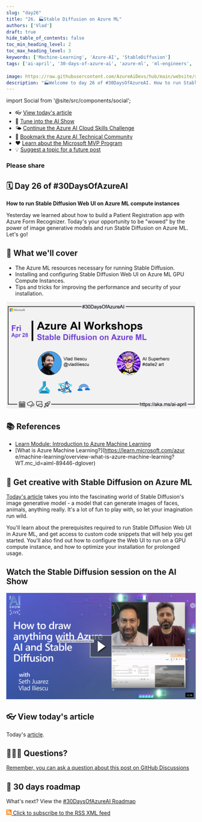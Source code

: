 ```yaml
---
slug: "day26"
title: "26. 🏭Stable Diffusion on Azure ML"
authors: ['Vlad']
draft: true
hide_table_of_contents: false
toc_min_heading_level: 2
toc_max_heading_level: 3
keywords: ['Machine-Learning', 'Azure-AI', 'StableDiffusion']
tags: ['ai-april', '30-days-of-azure-ai', 'azure-ml', 'ml-engineers', 'app-developers', 'workshop']

image: https://raw.githubusercontent.com/AzureAiDevs/hub/main/website/static/img/2023-aia/banner-day26.png
description: "🏭Welcome to day 26 of #30DaysOfAzureAI. How to run Stable Diffusion Web UI on Azure ML compute instances https://azureaidevs.github.io/hub/2023-aia/day26"
---
```


import Social from '@site/src/components/social';

<head>

  <link rel="canonical" href="https://vladiliescu.net/stable-diffusion-web-ui-on-azure-ml/"  />
  </head>

- 👓 [View today's article](https://vladiliescu.net/stable-diffusion-web-ui-on-azure-ml/)
- 🍿 [Tune into the AI Show](https://aka.ms/ai-april-ai-show)
- 🌤️ [Continue the Azure AI Cloud Skills Challenge](https://aka.ms/30-days-of-azure-ai-challenge)
- 🏫 [Bookmark the Azure AI Technical Community](https://aka.ms/ai-april-tech-community)
- ❤️ [Learn about the Microsoft MVP Program](https://aka.ms/ai-april-mvp-program)
- 💡 [Suggest a topic for a future post](https://github.com/AzureAiDevs/hub/discussions/categories/call-for-content)

### Please share

<Social
    page_url="https://azureaidevs.github.io/hub/2023-aia/day26"
    image_url="https://raw.githubusercontent.com/AzureAiDevs/hub/main/website/static/img/2023-aia/banner-day26.png"
    title="Stable Diffusion on Azure ML"
    description= "🏭Day 26 of #30DaysOfAzureAI. Ready to explore Stable Diffusion's image generative model on Azure ML? Learn how to install and configure the web UI on GPU compute instances, and improve performance and security with our tips and tricks."
    hashtags="AI,AzureML"
    hashtag="#30DaysOfAzureAi"
/>

## 🗓️ Day 26 of #30DaysOfAzureAI

<!-- README
The following description is also used for the tweet. So it should be action oriented and grab attention 
If you update the description, please update the description: in the frontmatter as well.
-->

**How to run Stable Diffusion Web UI on Azure ML compute instances**

<!-- README
The following is the intro to the post. It should be a short teaser for the post.
-->

Yesterday we learned about how to build a Patient Registration app with Azure Form Recognizer. Today's your opportunity to be "wowed" by the power of image generative models and run Stable Diffusion on Azure ML. Let's go!

## 🎯 What we'll cover

<!-- README
The following list is the main points of the post. There should be 3-4 main points.
 -->


- The Azure ML resources necessary for running Stable Diffusion.
- Installing and configuring Stable Diffusion Web UI on Azure ML GPU Compute Instances.
- Tips and tricks for improving the performance and security of your installation.

<!-- 
- Main point 1
- Main point 2
- Main point 3 
- Main point 4
-->

[![Image banner for day 26](./../../static/img/2023-aia/banner-day26.png)](https://vladiliescu.net/stable-diffusion-web-ui-on-azure-ml/)


<!-- README
Add or update a list relevant references here. These could be links to other blog posts, Microsoft Learn Module, videos, or other resources.
-->



## 📚 References

- [Learn Module: Introduction to Azure Machine Learning](https://learn.microsoft.com/training/modules/intro-to-azure-ml?WT.mc_id=aiml-89446-dglover)
- [What is Azure Machine Learning?](https://learn.microsoft.com/azur
e/machine-learning/overview-what-is-azure-machine-learning?WT.mc_id=aiml-89446-dglover)


<!-- README
The following is the body of the post. It should be an overview of the post that you are referencing.
See the Learn More section, if you supplied a canonical link, then will be displayed here.
-->


## 🚌 Get creative with Stable Diffusion on Azure ML

[Today's article](https://vladiliescu.net/stable-diffusion-web-ui-on-azure-ml/) takes you into the fascinating world of Stable Diffusion's image generative model - a model that can generate images of faces, animals, anything really. It's a lot of fun to play with, so let your imagination run wild.

You'll learn about the prerequisites required to run Stable Diffusion Web UI in Azure ML, and get access to custom code snippets that will help you get started. You'll also find out how to configure the Web UI to run on a GPU compute instance, and how to optimize your installation for prolonged usage.

## Watch the Stable Diffusion session on the AI Show

[![video thumbnail](how_to_draw_anything_stable_diffusion.png)](https://learn.microsoft.com/en-us/shows/ai-show/ai-show-live-how-to-draw-anything-with-azure-ai-and-stable-diffusion?WT.mc_id=aiml-89446-dglover)

## 👓 View today's article

Today's [article](https://vladiliescu.net/stable-diffusion-web-ui-on-azure-ml/).


## 🙋🏾‍♂️ Questions?

[Remember, you can ask a question about this post on GitHub Discussions](https://github.com/AzureAiDevs/hub/discussions/categories/azure-ai-workshops)

## 📍 30 days roadmap

What's next? View the [#30DaysOfAzureAI Roadmap](/hub/roadmap/30days)

[![The image is the blog RSS feed available icon](./../../static/img/2023-aia/rss.png) Click to subscribe to the RSS XML feed](https://azureaidevs.github.io/hub/2023-aia/rss.xml)